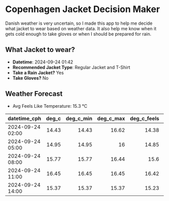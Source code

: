 
# Copenhagen Jacket Decision Maker

Danish weather is very uncertain, so I made this app to help me decide what jacket to wear based on weather data. 
It also help me know when it gets cold enough to take gloves or when I should be prepared for rain.

## What Jacket to wear?

- **Datetime**: 2024-09-24 01:42
- **Recommended Jacket Type**: Regular Jacket and T-Shirt
- **Take a Rain Jacket?** Yes
- **Take Gloves?** No

## Weather Forecast
- Avg Feels Like Temperature: 15.3 °C

| datetime_cph     |   deg_c |   deg_c_min |   deg_c_max |   deg_c_feels | weather   | wind   | rain   |
|:-----------------|--------:|------------:|------------:|--------------:|:----------|:-------|:-------|
| 2024-09-24 02:00 |   14.43 |       14.43 |       16.62 |         14.38 | Clouds    | Low    | None   |
| 2024-09-24 05:00 |   14.95 |       14.95 |       16    |         14.85 | Clouds    | Low    | None   |
| 2024-09-24 08:00 |   15.77 |       15.77 |       16.44 |         15.6  | Rain      | Low    | Low    |
| 2024-09-24 11:00 |   16.45 |       16.45 |       16.45 |         16.42 | Rain      | Low    | Low    |
| 2024-09-24 14:00 |   15.37 |       15.37 |       15.37 |         15.23 | Rain      | Low    | Low    |
        
